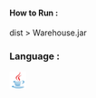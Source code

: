 #### How to Run : 
dist > Warehouse.jar

### Language :

[<img align="left" alt="Java" width="30px" src="https://github.com/devicons/devicon/blob/v2.15.1/icons/java/java-original.svg" style="padding-right:10px;" />][github]

[github]: https://github.com/Madura-Prasad
